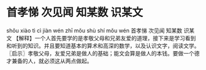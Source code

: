 # 首孝悌     次见闻     知某数     识某文


shǒu xiào tì 	cì jiàn wén 	zhī mǒu shù 	shí mǒu wén
首孝悌 	次见闻 	知某数 	识某文
【解释】一个人首先要学的是孝敬父母和兄弟友爱的道理，接下来是学习看到和听到的知识。并且要知道基本的算术和高深的数学，以及认识文字，阅读文学。
〖启示〗孝敬父母，友爱兄弟是做人的基础；能文会算是做人的本钱。要做一个德才兼备的人，就必须这从两点做起。
